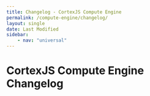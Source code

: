 ```yaml
---
title: Changelog - CortexJS Compute Engine
permalink: /compute-engine/changelog/
layout: single
date: Last Modified
sidebar:
    - nav: "universal"
---
```

# CortexJS Compute Engine Changelog

